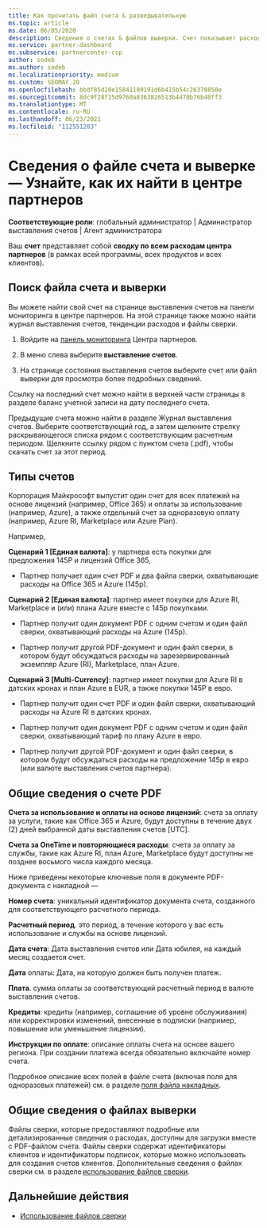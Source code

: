 ```yaml
---
title: Как прочитать файл счета & разведывательную
ms.topic: article
ms.date: 06/05/2020
description: Сведения о счетах & файлов выверки. Счет показывает расходы центра партнеров по программе, продуктам и клиентам за этот ежемесячный период.
ms.service: partner-dashboard
ms.subservice: partnercenter-csp
author: sodeb
ms.author: sodeb
ms.localizationpriority: medium
ms.custom: SEOMAY.20
ms.openlocfilehash: bbdf85d20e15841189191d6b415b54c26378850e
ms.sourcegitcommit: 8dc9f28f15d9760a8363826513b4470b76b40ff3
ms.translationtype: MT
ms.contentlocale: ru-RU
ms.lasthandoff: 06/23/2021
ms.locfileid: "112551203"
---
```

# <a name="understand-your-bill-and-reconciliation-file---learn-how-to-find-them-in-partner-center"></a>Сведения о файле счета и выверке — Узнайте, как их найти в центре партнеров


**Соответствующие роли**: глобальный администратор | Администратор выставления счетов | Агент администратора


Ваш **счет** представляет собой **сводку по всем расходам центра партнеров** (в рамках всей программы, всех продуктов и всех клиентов). 

## <a name="find-your-bill-and-reconciliation-file"></a>Поиск файла счета и выверки 

Вы можете найти свой счет на странице выставления счетов на панели мониторинга в центре партнеров. На этой странице также можно найти журнал выставления счетов, тенденции расходов и файлы сверки. 

1. Войдите на [панель мониторинга](https://partner.microsoft.com/dashboard/home) Центра партнеров. 

2. В меню слева выберите **выставление счетов**. 

3. На странице состояния выставления счетов выберите счет или файл выверки для просмотра более подробных сведений. 

Ссылку на последний счет можно найти в верхней части страницы в разделе баланс учетной записи на дату последнего счета. 

Предыдущие счета можно найти в разделе Журнал выставления счетов. Выберите соответствующий год, а затем щелкните стрелку раскрывающегося списка рядом с соответствующим расчетным периодом. Щелкните ссылку рядом с пунктом счета (.pdf), чтобы скачать счет за этот период. 

## <a name="invoice-types"></a>Типы счетов

Корпорация Майкрософт выпустит один счет для всех платежей на основе лицензий (например, Office 365) и оплаты за использование (например, Azure), а также отдельный счет за одноразовую оплату (например, Azure RI, Marketplace или Azure Plan).

Например,  

**Сценарий 1 [Единая валюта]**: у партнера есть покупки для предложения 145P и лицензий Office 365,  

- Партнер получает один счет PDF и два файла сверки, охватывающие расходы на Office 365 и Azure (145p).  

**Сценарий 2 [Единая валюта]**: партнер имеет покупки для Azure RI, Marketplace и (или) плана Azure вместе с 145p покупками.

- Партнер получит один документ PDF с одним счетом и один файл сверки, охватывающий расходы на Azure (145p). 

- Партнер получит другой PDF-документ и один файл сверки, в котором будут обсуждаться расходы на зарезервированный экземпляр Azure (RI), Marketplace, план Azure. 

**Сценарий 3 [Multi-Currency]**: партнер имеет покупки для Azure RI в датских кронах и план Azure в EUR, а также покупки 145P в евро.

- Партнер получит один счет PDF и один файл сверки, охватывающий расходы на Azure RI в датских кронах. 

- Партнер получит один документ PDF с одним счетом и один файл сверки, охватывающий тариф по плану Azure в евро. 

- Партнер получит другой PDF-документ и один файл сверки, в котором будут обсуждаться расходы на предложение 145p в евро (или валюте выставления счетов партнера). 


## <a name="understanding-invoice-pdf"></a>Общие сведения о счете PDF 

**Счета за использование и оплаты на основе лицензий**: счета за оплату за услуги, такие как Office 365 и Azure, будут доступны в течение двух (2) дней выбранной даты выставления счетов [UTC].  

**Счета за OneTime и повторяющиеся расходы**: счета за оплату за службы, такие как Azure RI, план Azure, Marketplace будут доступны не позднее восьмого числа каждого месяца.  

Ниже приведены некоторые ключевые поля в документе PDF-документа с накладной —

**Номер счета**: уникальный идентификатор документа счета, созданного для соответствующего расчетного периода. 

**Расчетный период**. это период, в течение которого у вас есть использование и службы на основе лицензий. 

**Дата счета**: Дата выставления счетов или Дата юбилея, на каждый месяц создается счет. 

**Дата** оплаты: Дата, на которую должен быть получен платеж. 

**Плата**. сумма оплаты за соответствующий расчетный период в валюте выставления счетов. 

**Кредиты**: кредиты (например, соглашение об уровне обслуживания) или корректировки изменений, внесенные в подписки (например, повышение или уменьшение лицензии). 

**Инструкции по оплате**: описание оплаты счета на основе вашего региона. При создании платежа всегда обязательно включайте номер счета. 

Подробное описание всех полей в файле счета (включая поля для одноразовых платежей) см. в разделе [поля файла накладных](invoice-file.md). 

## <a name="understand-reconciliation-files"></a>Общие сведения о файлах выверки

 Файлы сверки, которые предоставляют подробные или детализированные сведения о расходах, доступны для загрузки вместе с PDF-файлом счета. Файлы сверки содержат идентификаторы клиентов и идентификаторы подписок, которые можно использовать для создания счетов клиентов. Дополнительные сведения о файлах сверки см. в разделе [использование файлов сверки](use-the-reconciliation-files.md). 

## <a name="next-steps"></a>Дальнейшие действия

- [Использование файлов сверки](use-the-reconciliation-files.md)